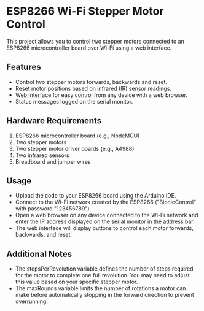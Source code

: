 # ESP8266 Wi-Fi Stepper Motor Control
This project allows you to control two stepper motors connected to an ESP8266 microcontroller board over Wi-Fi using a web interface.

## Features
- Control two stepper motors forwards, backwards and reset.
- Reset motor positions based on infrared (IR) sensor readings.
- Web interface for easy control from any device with a web browser.
- Status messages logged on the serial monitor.

## Hardware Requirements
1. ESP8266 microcontroller board (e.g., NodeMCU)
2. Two stepper motors
3. Two stepper motor driver boards (e.g., A4988)
4. Two infrared sensors
5. Breadboard and jumper wires

## Usage
- Upload the code to your ESP8266 board using the Arduino IDE.
- Connect to the Wi-Fi network created by the ESP8266 ("BionicControl" with password "123456789").
- Open a web browser on any device connected to the Wi-Fi network and enter the IP address displayed on the serial monitor in the address bar.
- The web interface will display buttons to control each motor forwards, backwards, and reset.

## Additional Notes
- The stepsPerRevolution variable defines the number of steps required for the motor to complete one full revolution. You may need to adjust this value based on your specific stepper motor.
- The maxRounds variable limits the number of rotations a motor can make before automatically stopping in the forward direction to prevent overrunning.